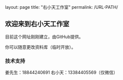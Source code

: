 layout: page
title: "右小天工作室"
permalink: /URL-PATH/

## 欢迎来到右小天工作室

目前这个网址刚刚建立，由GitHub提供。

你可以随意更改资料库（临时开放）。


### 技术支持

姜先生：18844240691 右小天：13384405569（仅微信）
